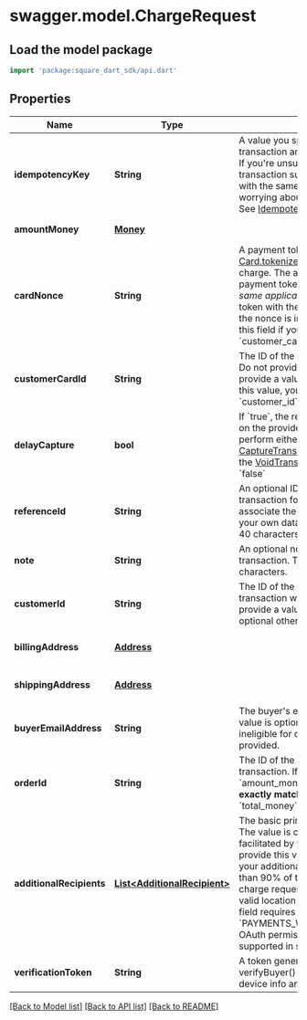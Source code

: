 # swagger.model.ChargeRequest

## Load the model package
```dart
import 'package:square_dart_sdk/api.dart'
```

## Properties
Name | Type | Description | Notes
------------ | ------------- | ------------- | -------------
**idempotencyKey** | **String** | A value you specify that uniquely identifies this transaction among transactions you&#x27;ve created.  If you&#x27;re unsure whether a particular transaction succeeded, you can reattempt it with the same idempotency key without worrying about double-charging the buyer.  See [Idempotency keys](https://developer.squareup.com/docs/working-with-apis/idempotency) for more information. | [default to null]
**amountMoney** | [**Money**](Money.md) |  | [default to null]
**cardNonce** | **String** | A payment token generated from the [Card.tokenize()](https://developer.squareup.com/reference/sdks/web/payments/objects/Card#Card.tokenize) that represents the card to charge.  The application that provides a payment token to this endpoint must be the _same application_ that generated the payment token with the Web Payments SDK. Otherwise, the nonce is invalid.  Do not provide a value for this field if you provide a value for &#x60;customer_card_id&#x60;. | [optional] [default to null]
**customerCardId** | **String** | The ID of the customer card on file to charge. Do not provide a value for this field if you provide a value for &#x60;card_nonce&#x60;.  If you provide this value, you _must_ also provide a value for &#x60;customer_id&#x60;. | [optional] [default to null]
**delayCapture** | **bool** | If &#x60;true&#x60;, the request will only perform an Auth on the provided card. You can then later perform either a Capture (with the [CaptureTransaction](https://developer.squareup.com/reference/square_2023-12-13/transactions-api/capture-transaction) endpoint) or a Void (with the [VoidTransaction](https://developer.squareup.com/reference/square_2023-12-13/transactions-api/void-transaction) endpoint).  Default value: &#x60;false&#x60; | [optional] [default to null]
**referenceId** | **String** | An optional ID you can associate with the transaction for your own purposes (such as to associate the transaction with an entity ID in your own database).  This value cannot exceed 40 characters. | [optional] [default to null]
**note** | **String** | An optional note to associate with the transaction.  This value cannot exceed 60 characters. | [optional] [default to null]
**customerId** | **String** | The ID of the customer to associate this transaction with. This field is required if you provide a value for &#x60;customer_card_id&#x60;, and optional otherwise. | [optional] [default to null]
**billingAddress** | [**Address**](Address.md) |  | [optional] [default to null]
**shippingAddress** | [**Address**](Address.md) |  | [optional] [default to null]
**buyerEmailAddress** | **String** | The buyer&#x27;s email address, if available. This value is optional, but this transaction is ineligible for chargeback protection if it is not provided. | [optional] [default to null]
**orderId** | **String** | The ID of the order to associate with this transaction.  If you provide this value, the &#x60;amount_money&#x60; value of your request must __exactly match__ the value of the order&#x27;s &#x60;total_money&#x60; field. | [optional] [default to null]
**additionalRecipients** | [**List&lt;AdditionalRecipient&gt;**](AdditionalRecipient.md) | The basic primitive of multi-party transaction. The value is optional. The transaction facilitated by you can be split from here.  If you provide this value, the &#x60;amount_money&#x60; value in your additional_recipients must not be more than 90% of the &#x60;amount_money&#x60; value in the charge request. The &#x60;location_id&#x60; must be the valid location of the app owner merchant.  This field requires the &#x60;PAYMENTS_WRITE_ADDITIONAL_RECIPIENTS&#x60; OAuth permission.  This field is currently not supported in sandbox. | [optional] [default to []]
**verificationToken** | **String** | A token generated by SqPaymentForm&#x27;s verifyBuyer() that represents customer&#x27;s device info and 3ds challenge result. | [optional] [default to null]

[[Back to Model list]](../README.md#documentation-for-models) [[Back to API list]](../README.md#documentation-for-api-endpoints) [[Back to README]](../README.md)

